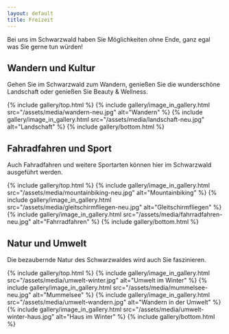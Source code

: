 ```yaml
---
layout: default
title: Freizeit
---
```


Bei uns im Schwarzwald haben Sie Möglichkeiten ohne Ende, ganz egal was Sie gerne tun würden!

## Wandern und Kultur

Gehen Sie im Schwarzwald zum Wandern, genießen Sie die wunderschöne Landschaft oder genießen Sie Beauty & Wellness.

{% include gallery/top.html %}
{% include gallery/image_in_gallery.html                                                 src="/assets/media/wandern-neu.jpg"
    alt="Wandern"
%}
{% include gallery/image_in_gallery.html                                                 src="/assets/media/landschaft-neu.jpg"
    alt="Landschaft"
%}
{% include gallery/bottom.html %}

## Fahradfahren und Sport

Auch Fahradfahren und weitere Sportarten können hier im Schwarzwald ausgeführt werden.

{% include gallery/top.html %}
{% include gallery/image_in_gallery.html                                                 src="/assets/media/mountainbiking-neu.jpg"
    alt="Mountainbiking"
%}
{% include gallery/image_in_gallery.html                                                 src="/assets/media/gleitschirmfliegen-neu.jpg"
    alt="Gleitschirmfliegen"
%}
{% include gallery/image_in_gallery.html                                                 src="/assets/media/fahrradfahren-neu.jpg"
    alt="Fahrradfahren"
%}
{% include gallery/bottom.html %}

## Natur und Umwelt

Die bezaubernde Natur des Schwarzwaldes wird auch Sie faszinieren.

{% include gallery/top.html %}
{% include gallery/image_in_gallery.html                                                 src="/assets/media/umwelt-winter.jpg"
    alt="Umwelt im Winter"
%}
{% include gallery/image_in_gallery.html                                                 src="/assets/media/mummelsee-neu.jpg"
    alt="Mummelsee"
%}
{% include gallery/image_in_gallery.html                                                 src="/assets/media/umwelt-wandern.jpg"
    alt="Wandern in der Umwelt"
%}
{% include gallery/image_in_gallery.html                                                 src="/assets/media/umwelt-winter-haus.jpg"
    alt="Haus im Winter"
%}
{% include gallery/bottom.html %}
